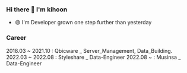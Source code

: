 ### Hi there 👋 I'm kihoon
- 😄 I'm Developer grown one step further than yesterday

### Career
2018.03 ~ 2021.10 : Qbicware _ Server_Management, Data_Building.   
2022.03 ~ 2022.08 : Styleshare _ Data-Engineer
2022.08 ~ : Musinsa _ Data-Engineer

<!--
**plerin/plerin** is a ✨ _special_ ✨ repository because its `README.md` (this file) appears on your GitHub profile.

Here are some ideas to get you started:

- 🔭 I’m currently working on ...
- 🌱 I’m currently learning ...
- 👯 I’m looking to collaborate on ...
- 🤔 I’m looking for help with ...
- 💬 Ask me about ...
- 📫 How to reach me: ...
- 😄 Pronouns: ...
- ⚡ Fun fact: ...
-->
